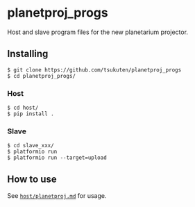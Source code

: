 # planetproj_progs

Host and slave program files for the new planetarium projector.


## Installing

```
$ git clone https://github.com/tsukuten/planetproj_progs
$ cd planetproj_progs/
```

### Host

```
$ cd host/
$ pip install .
```

### Slave

```
$ cd slave_xxx/
$ platformio run
$ platformio run --target=upload
```


## How to use

See [`host/planetproj.md`](host/planetproj.md) for usage.

